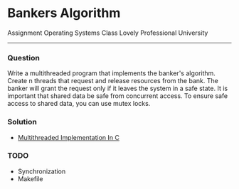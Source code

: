 # Bankers Algorithm

Assignment
Operating Systems Class
Lovely Professional University

---

### Question
Write a multithreaded program that implements the banker's algorithm.
Create n threads that request and release resources from the bank.
The banker will grant the request only if it leaves the system in a safe state.
It is important that shared data be safe from concurrent access.
To ensure safe access to shared data, you can use mutex locks.

### Solution

 - [Multithreaded Implementation In C](./bankers_algorithm.c)

### TODO
 
 - Synchronization
 - Makefile
